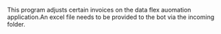 This program adjusts certain invoices on the data flex auomation application.An excel file needs to be provided to the bot via the incoming folder.
